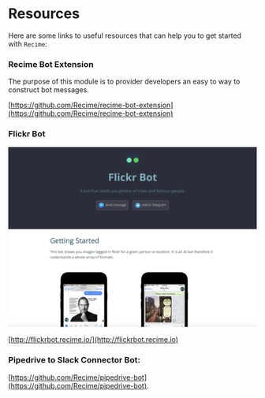 # Resources

Here are some links to useful resources that can help you to get started with `Recime`:


### Recime Bot Extension

The purpose of this module is to provider developers an easy to way to construct bot messages.

[https://github.com/Recime/recime-bot-extension](https://github.com/Recime/recime-bot-extension)


### Flickr Bot

![](flickr-bot-example.png)

[http://flickrbot.recime.io/](http://flickrbot.recime.io)

### Pipedrive to Slack Connector Bot:
[https://github.com/Recime/pipedrive-bot](https://github.com/Recime/pipedrive-bot).



